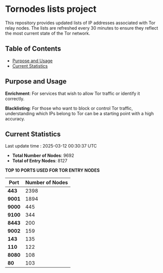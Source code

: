 # Tornodes lists project

This repository provides updated lists of IP addresses associated with Tor relay nodes. The lists are refreshed every 30 minutes to ensure they reflect the most current state of the Tor network.

## Table of Contents

- [Purpose and Usage](#purpose-and-usage)
- [Current Statistics](#current-statistics)


## Purpose and Usage

**Enrichment**: For services that wish to allow Tor traffic or identify it correctly.

**Blacklisting**: For those who want to block or control Tor traffic, understanding which IPs belong to Tor can be a starting point with a high accuracy.

## Current Statistics

Last update time : 2025-03-12 00:30:37 UTC

- **Total Number of Nodes**: 9692
- **Total of Entry Nodes**: 8127

**TOP 10 PORTS USED FOR TOR ENTRY NODES**

| **Port** | **Number of Nodes** |
|------|-----------------|
| **443**   | 2398  |
| **9001**   | 1894  |
| **9000**   | 445  |
| **9100**   | 344  |
| **8443**   | 200  |
| **9002**   | 159  |
| **143**   | 135  |
| **110**   | 122  |
| **8080**   | 108  |
| **80**   | 103  |

